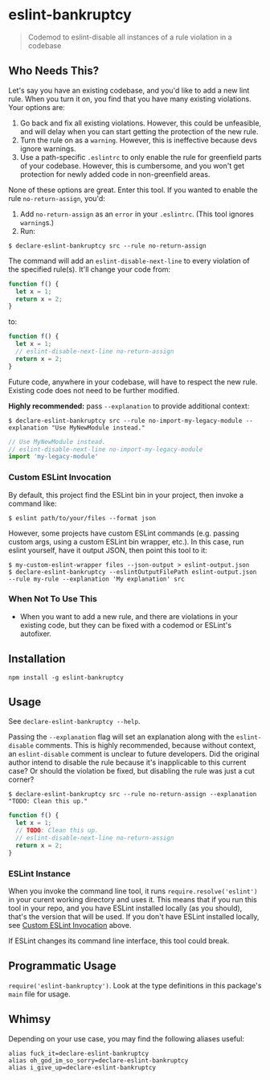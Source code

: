 # eslint-bankruptcy
> Codemod to eslint-disable all instances of a rule violation in a codebase

## Who Needs This?
Let's say you have an existing codebase, and you'd like to add a new lint rule. When you turn it on, you find that you have many existing violations. Your options are:

1. Go back and fix all existing violations. However, this could be unfeasible, and will delay when you can start getting the protection of the new rule.
1. Turn the rule on as a `warning`. However, this is ineffective because devs ignore warnings.
1. Use a path-specific `.eslintrc` to only enable the rule for greenfield parts of your codebase. However, this is cumbersome, and you won't get protection for newly added code in non-greenfield areas.

None of these options are great. Enter this tool. If you wanted to enable the rule `no-return-assign`, you'd:

1. Add `no-return-assign` as an `error` in your `.eslintrc`. (This tool ignores `warning`s.)
1. Run:
  ```
  $ declare-eslint-bankruptcy src --rule no-return-assign
  ```

The command will add an `eslint-disable-next-line` to every violation of the specified rule(s). It'll change your code from:

```js
function f() {
  let x = 1;
  return x = 2;
}
```

to:

```js
function f() {
  let x = 1;
  // eslint-disable-next-line no-return-assign
  return x = 2;
}
```

Future code, anywhere in your codebase, will have to respect the new rule. Existing code does not need to be further modified.

**Highly recommended:** pass `--explanation` to provide additional context:

```
$ declare-eslint-bankruptcy src --rule no-import-my-legacy-module --explanation "Use MyNewModule instead."
```

```js
// Use MyNewModule instead.
// eslint-disable-next-line no-import-my-legacy-module
import 'my-legacy-module'
```

### Custom ESLint Invocation
By default, this project find the ESLint bin in your project, then invoke a command like:

```
$ eslint path/to/your/files --format json
```

However, some projects have custom ESLint commands (e.g. passing custom args, using a custom ESLint bin wrapper, etc.). In this case, run eslint yourself, have it output JSON, then point this tool to it:

```
$ my-custom-eslint-wrapper files --json-output > eslint-output.json
$ declare-eslint-bankruptcy --eslintOutputFilePath eslint-output.json --rule my-rule --explanation 'My explanation' src
```

### When Not To Use This
* When you want to add a new rule, and there are violations in your existing code, but they can be fixed with a codemod or ESLint's autofixer.

## Installation
```
npm install -g eslint-bankruptcy
```

## Usage
See `declare-eslint-bankruptcy --help`.

Passing the `--explanation` flag will set an explanation along with the `eslint-disable` comments. This is highly recommended, because without context, an `eslint-disable` comment is unclear to future developers. Did the original author intend to disable the rule because it's inapplicable to this current case? Or should the violation be fixed, but disabling the rule was just a cut corner?

```
$ declare-eslint-bankruptcy src --rule no-return-assign --explanation "TODO: Clean this up."
```

```js
function f() {
  let x = 1;
  // TODO: Clean this up.
  // eslint-disable-next-line no-return-assign
  return x = 2;
}
```

### ESLint Instance
When you invoke the command line tool, it runs `require.resolve('eslint')` in your curent working directory and uses it. This means that if you run this tool in your repo, and you have ESLint installed locally (as you should), that's the version that will be used. If you don't have ESLint installed locally, see [Custom ESLint Invocation](#custom-eslint-invocation) above.

If ESLint changes its command line interface, this tool could break.
## Programmatic Usage
`require('eslint-bankruptcy')`. Look at the type definitions in this package's `main` file for usage.

## Whimsy
Depending on your use case, you may find the following aliases useful:

```
alias fuck_it=declare-eslint-bankruptcy
alias oh_god_im_so_sorry=declare-eslint-bankruptcy
alias i_give_up=declare-eslint-bankruptcy
```